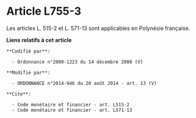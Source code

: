 # Article L755-3

Les articles L. 515-2 et  L. 571-13 sont applicables en Polynésie française.

**Liens relatifs à cet article**

	**Codifié par**:

	  - Ordonnance n°2000-1223 du 14 décembre 2000 (V)

	**Modifié par**:

	  - ORDONNANCE n°2014-946 du 20 août 2014 - art. 13 (V)

	**Cite**:

	  - Code monétaire et financier - art. L515-2
	  - Code monétaire et financier - art. L571-13
